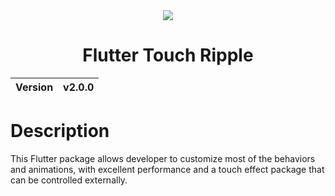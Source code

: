 <div align="center">
    <img src="https://github.com/user-attachments/assets/3656c10c-6911-45bd-b035-ada85263b23a">
    <h1>Flutter Touch Ripple</h1>
    <table>
        <thead>
          <tr>
            <th>Version</th>
            <th>v2.0.0</th>
          </tr>
        </tbody>
    </table>
</div>

# Description
This Flutter package allows developer to customize most of the behaviors and animations, with excellent performance and a touch effect package that can be controlled externally.